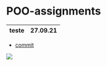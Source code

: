 # POO-assignments
| teste | 27.09.21 |
| --- | --- |

- [commit](https://github.com/fagner02/POO-assignments/blob/0e791de06fd0a547f1a797050a1dc63e09c85fe7/jokenpo.cpp)

[<img src="http://www.google.com.au/images/nav_logo7.png">](http://google.com.au/)
